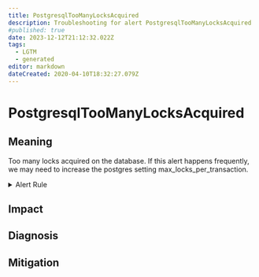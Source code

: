 ```yaml
---
title: PostgresqlTooManyLocksAcquired
description: Troubleshooting for alert PostgresqlTooManyLocksAcquired
#published: true
date: 2023-12-12T21:12:32.022Z
tags: 
  - LGTM
  - generated
editor: markdown
dateCreated: 2020-04-10T18:32:27.079Z
---
```


# PostgresqlTooManyLocksAcquired

## Meaning
[//]: # "Short paragraph that explains what the alert means"
Too many locks acquired on the database. If this alert happens frequently, we may need to increase the postgres setting max_locks_per_transaction.

<details>
  <summary>Alert Rule</summary>

{{% rule "postgresql/postgres-exporter.yml" "PostgresqlTooManyLocksAcquired" %}}

{{% comment %}}

```yaml
alert: PostgresqlTooManyLocksAcquired
expr: ((sum (pg_locks_count)) / (pg_settings_max_locks_per_transaction * pg_settings_max_connections)) > 0.20
for: 2m
labels:
    severity: critical
annotations:
    summary: Postgresql too many locks acquired (instance {{ $labels.instance }})
    description: |-
        Too many locks acquired on the database. If this alert happens frequently, we may need to increase the postgres setting max_locks_per_transaction.
          VALUE = {{ $value }}
          LABELS = {{ $labels }}
    runbook: https://github.com/srerun/prometheus-alerts/blob/main/content/runbooks/postgres-exporter/PostgresqlTooManyLocksAcquired.md

```

{{% /comment %}}

</details>


## Impact
[//]: # "What could / will happen if the alert is not addressed"



## Diagnosis
[//]: # "Steps to take to identify the cause of the problem"



## Mitigation
[//]: # "The steps necessary to resolve the alert"
